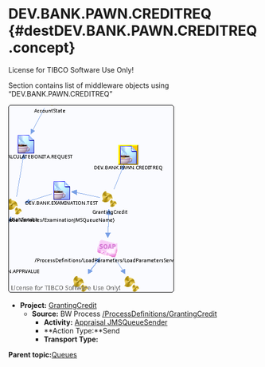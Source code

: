 # DEV.BANK.PAWN.CREDITREQ {#destDEV.BANK.PAWN.CREDITREQ .concept}

License for TIBCO Software Use Only!

Section contains list of middleware objects using “DEV.BANK.PAWN.CREDITREQ”

![](dest_Id123.png)

-   **Project:** [GrantingCredit](../projs/GrantingCredit.md)
    -   **Source:** BW Process [/ProcessDefinitions/GrantingCredit](../../../projects/GrantingCredit/ProcessDefinitions/GrantingCredit.process.md)
        -   **Activity:** [Appraisal JMSQueueSender](../projs/act_122.md)
        -   **Action Type:**Send
        -   **Transport Type:**

**Parent topic:**[Queues](../../../crossref/dest/msgs/Group_Id152.md)

